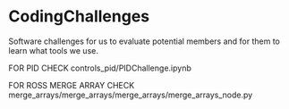 # CodingChallenges

Software challenges for us to evaluate potential members and for them to learn what tools we use.

FOR PID CHECK controls_pid/PIDChallenge.ipynb

FOR ROSS MERGE ARRAY CHECK merge_arrays/merge_arrays/merge_arrays/merge_arrays_node.py
